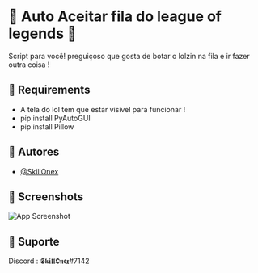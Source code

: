 # 👾 Auto Aceitar fila do league of legends 👾

Script para você! preguiçoso que gosta de botar o lolzin na fila e ir fazer outra coisa ! 

## 🔵 Requirements
- A tela do lol tem que estar visivel para funcionar !
- pip install PyAutoGUI
- pip install Pillow

## 🔵 Autores

- [@SkillOnex](https://github.com/SkillOnex)


## 🔵 Screenshots  


![App Screenshot](https://cdn.discordapp.com/attachments/1057713749110292610/1070200047024746526/ezgif.com-gif-maker.gif)


## 🔵 Suporte

Discord : 𝕾𝖐𝖎𝖑𝖑𝕺𝖓𝖊𝖝#7142
